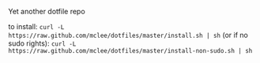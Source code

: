 Yet another dotfile repo

to install: `curl -L https://raw.github.com/mclee/dotfiles/master/install.sh | sh`
(or if no sudo rights): `curl -L https://raw.github.com/mclee/dotfiles/master/install-non-sudo.sh | sh`
